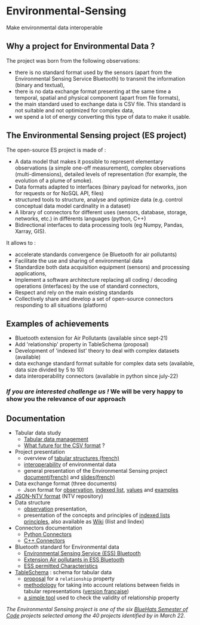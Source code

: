 # Environmental-Sensing
Make environmental data interoperable

## Why a project for Environmental Data ?

The project was born from the following observations:
    
- there is no standard format used by the sensors (apart from the Environmental Sensing Service Bluetooth) to transmit the information (binary and textual),
- there is no data exchange format presenting at the same time a temporal, 
spatial and physical component (apart from file formats),
- the main standard used to exchange data is CSV file. This
 standard is not suitable and not optimized for complex data,
- we spend a lot of energy converting this type of data to make it usable.

## The Environmental Sensing project (ES project)

The open-source ES project is made of :
    
- A data model that makes it possible to represent elementary observations 
(a simple one-off measurement), complex observations (multi-dimensions), 
detailed levels of representation (for example, the evolution of a plume of smoke).
- Data formats adapted to interfaces (binary payload for networks, json for requests 
or for NoSQL API, files)
- structured tools to structure, analyse and optimize data (e.g. control conceptual data 
model cardinality in a dataset)
- A library of connectors for different uses (sensors, database, storage, networks, etc.) 
in différents languages (python, C++)
- Bidirectional interfaces to data processing tools (eg Numpy, Pandas, Xarray, GIS).

It allows to :
    
- accelerate standards convergence (ie Bluetooth for air pollutants)
- Facilitate the use and sharing of environmental data
- Standardize both data acquisition equipment (sensors) and processing applications,
- Implement a software architecture replacing all coding / decoding operations 
(interfaces) by the use of standard connectors,
- Respect and rely on the main existing standards
- Collectively share and develop a set of open-source connectors responding to 
all situations (platform)

## Examples of achievements

- Bluetooth extension for Air Pollutants (available since sept-21)
- Add 'relationship' property in TableSchema (proposal)
- Development of 'indexed list' theory to deal with complex datasets (available)
- data exchange standard format suitable for complex data sets (available, data size divided by 5 to 10)
- data interoperability connectors (available in python since july-22)

### ***If you are interested challenge us !*** We will be very happy to show you the relevance of our approach

## Documentation

- Tabular data study 
    - [Tabular data management](./documentation/FR_tabular_structure.ipynb)
    - [What future for the CSV format](./documentation/FR_format_csv.ipynb) ?
- Project presentation
    - overview of [tabular structures (french)](./documentation/FR_tabular_structure.ipynb)
    - [interoperability](./documentation/interoperability.pdf) of environmental data
    - general presentation of the Environmental Sensing project [document(french)](./documentation/ES-presentation.pdf) and [slides(french)](./documentation/presentation_projet.pdf)
- Data exchange format (three documents)
    - Json format for [observation](./documentation/ObsJSON-Standard.pdf), [indexed list](./documentation/IlistJSON-Standard.pdf), [values](./documentation/ESJSON-Standard.pdf) and [examples](./documentation/json_examples.ipynb)
- [JSON-NTV format](https://github.com/loco-philippe/NTV#readme) (NTV repository)
- Data structure
    - [observation](./documentation/Observation.pdf) presentation,
    - presentation of the concepts and principles of [indexed lists principles](./documentation/Ilist_principles.pdf), also available as [Wiki](https://github.com/loco-philippe/Environmental-Sensing/wiki/Indexed-list) (Ilist and Iindex)
- Connectors documentation
    - [Python Connectors](./python/README.md)
    - [C++ Connectors](./C%2B%2B)
- Bluetooth standard for Environmental data
    - [Environmental Sensing Service (ESS) Bluetooth](https://www.bluetooth.org/docman/handlers/downloaddoc.ashx?doc_id=294797)
    - [Extension Air pollutants in ESS Bluetooth](https://www.bluetooth.com/specifications/specs/gatt-specification-supplement-6/)
    - [ESS permitted Characteristics](https://btprodspecificationrefs.blob.core.windows.net/assigned-numbers/Assigned%20Number%20Types/permitted_characteristics.pdf)
- [TableSchema](https://specs.frictionlessdata.io/table-schema/#introduction) : schema for tabular data
    - [proposal](./documentation/relationship_property.pdf) for a `relationship` property
    - [methodology](./property_relationship/methodology.ipynb) for taking into account relations between fields in tabular representations ([version française](./property_relationship/FR_methodology.ipynb))
    - [a simple tool](./property_relationship/example.ipynb) used to check the validity of relationship property
 
*The Environmental Sensing project is one of the six [BlueHats Semester of Code](https://communs.numerique.gouv.fr/bluehats/bsoc-contributions-2022/) projects selected among the 40 projects identified by in March 22.*
